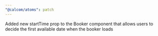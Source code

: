 ```yaml
---
"@calcom/atoms": patch
---
```


Added new startTime prop to the Booker component that allows users to decide the first available date when the booker loads
